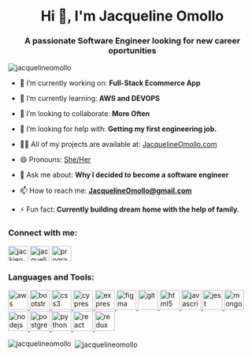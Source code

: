 <h1 align="center">Hi 👋, I'm Jacqueline Omollo</h1>
<h3 align="center">A passionate Software Engineer looking for new career oportunities</h3>

<p align="left"> <img src="https://komarev.com/ghpvc/?username=jacquelineomollo" alt="jacquelineomollo" /> </p>

- 🔭 I’m currently working on: **Full-Stack Ecommerce App**

- 🌱 I’m currently learning: **AWS and DEVOPS**

- 👯 I’m looking to collaborate: **More Often**

- 🤝 I’m looking for help with: **Getting my first engineering job.**

- 👨‍💻 All of my projects are available at: [JacquelineOmollo.com](JacquelineOmollo.com)

- 😄 Pronouns: [She/Her](She/Her)

- 💬 Ask me about: **Why I decided to become a software engineer**

- 📫 How to reach me: **JacquelineOmollo@gmail.com**

- ⚡ Fun fact: **Currently building dream home with the help of family.**

<p align="left">
<h3 align="left">Connect with me:</h3>
<a href="https://twitter.com/jackieomollo" target="blank"><img align="center" src="https://cdn.jsdelivr.net/npm/simple-icons@3.0.1/icons/twitter.svg" alt="jackieomollo" height="30" width="40" /></a>
<a href="https://linkedin.com/in/jacquelineomollo" target="blank"><img align="center" src="https://cdn.jsdelivr.net/npm/simple-icons@3.0.1/icons/linkedin.svg" alt="jacquelineomollo" height="30" width="40" /></a>
<a href="https://www.youtube.com/c/programmingmom" target="blank"><img align="center" src="https://cdn.jsdelivr.net/npm/simple-icons@3.0.1/icons/youtube.svg" alt="programmingmom" height="30" width="40" /></a>
</p>

<h3 align="left">Languages and Tools:</h3>
<p align="left"> <a href="https://aws.amazon.com" target="_blank"> <img src="https://devicons.github.io/devicon/devicon.git/icons/amazonwebservices/amazonwebservices-original-wordmark.svg" alt="aws" width="40" height="40"/> </a> <a href="https://getbootstrap.com" target="_blank"> <img src="https://devicons.github.io/devicon/devicon.git/icons/bootstrap/bootstrap-plain.svg" alt="bootstrap" width="40" height="40"/> </a> <a href="https://www.w3schools.com/css/" target="_blank"> <img src="https://devicons.github.io/devicon/devicon.git/icons/css3/css3-original-wordmark.svg" alt="css3" width="40" height="40"/> </a> <a href="https://www.cypress.io" target="_blank"> <img src="https://raw.githubusercontent.com/simple-icons/simple-icons/6e46ec1fc23b60c8fd0d2f2ff46db82e16dbd75f/icons/cypress.svg" alt="cypress" width="40" height="40"/> </a> <a href="https://expressjs.com" target="_blank"> <img src="https://devicons.github.io/devicon/devicon.git/icons/express/express-original-wordmark.svg" alt="express" width="40" height="40"/> </a> <a href="https://www.figma.com/" target="_blank"> <img src="https://www.vectorlogo.zone/logos/figma/figma-icon.svg" alt="figma" width="40" height="40"/> </a> <a href="https://git-scm.com/" target="_blank"> <img src="https://www.vectorlogo.zone/logos/git-scm/git-scm-icon.svg" alt="git" width="40" height="40"/> </a> <a href="https://www.w3.org/html/" target="_blank"> <img src="https://devicons.github.io/devicon/devicon.git/icons/html5/html5-original-wordmark.svg" alt="html5" width="40" height="40"/> </a> <a href="https://developer.mozilla.org/en-US/docs/Web/JavaScript" target="_blank"> <img src="https://devicons.github.io/devicon/devicon.git/icons/javascript/javascript-original.svg" alt="javascript" width="40" height="40"/> </a> <a href="https://jestjs.io" target="_blank"> <img src="https://www.vectorlogo.zone/logos/jestjsio/jestjsio-icon.svg" alt="jest" width="40" height="40"/> </a> <a href="https://www.mongodb.com/" target="_blank"> <img src="https://devicons.github.io/devicon/devicon.git/icons/mongodb/mongodb-original-wordmark.svg" alt="mongodb" width="40" height="40"/> </a> <a href="https://nodejs.org" target="_blank"> <img src="https://devicons.github.io/devicon/devicon.git/icons/nodejs/nodejs-original-wordmark.svg" alt="nodejs" width="40" height="40"/> </a> <a href="https://www.postgresql.org" target="_blank"> <img src="https://devicons.github.io/devicon/devicon.git/icons/postgresql/postgresql-original-wordmark.svg" alt="postgresql" width="40" height="40"/> </a> <a href="https://www.python.org" target="_blank"> <img src="https://devicons.github.io/devicon/devicon.git/icons/python/python-original.svg" alt="python" width="40" height="40"/> </a> <a href="https://reactjs.org/" target="_blank"> <img src="https://devicons.github.io/devicon/devicon.git/icons/react/react-original-wordmark.svg" alt="react" width="40" height="40"/> </a> <a href="https://redux.js.org" target="_blank"> <img src="https://devicons.github.io/devicon/devicon.git/icons/redux/redux-original.svg" alt="redux" width="40" height="40"/> </a> </p>

<p><img align="left" src="https://github-readme-stats.vercel.app/api/top-langs/?username=jacquelineomollo&layout=compact" alt="jacquelineomollo" /></p>

<p>&nbsp;<img align="center" src="https://github-readme-stats.vercel.app/api?username=jacquelineomollo&show_icons=true" alt="jacquelineomollo" /></p>


